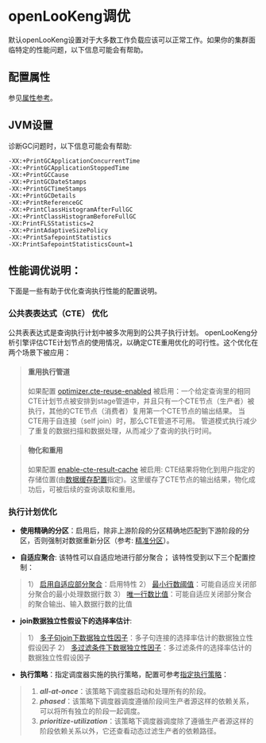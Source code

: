 
# openLooKeng调优

默认openLooKeng设置对于大多数工作负载应该可以正常工作。如果你的集群面临特定的性能问题，以下信息可能会有帮助。

## 配置属性

参见[属性参考](./properties.md)。

## JVM设置

诊断GC问题时，以下信息可能会有帮助:

``` properties
-XX:+PrintGCApplicationConcurrentTime
-XX:+PrintGCApplicationStoppedTime
-XX:+PrintGCCause
-XX:+PrintGCDateStamps
-XX:+PrintGCTimeStamps
-XX:+PrintGCDetails
-XX:+PrintReferenceGC
-XX:+PrintClassHistogramAfterFullGC
-XX:+PrintClassHistogramBeforeFullGC
-XX:PrintFLSStatistics=2
-XX:+PrintAdaptiveSizePolicy
-XX:+PrintSafepointStatistics
-XX:PrintSafepointStatisticsCount=1
```

## 性能调优说明：
下面是一些有助于优化查询执行性能的配置说明。 

### 公共表表达式（CTE） 优化
公共表表达式是查询执行计划中被多次用到的公共子执行计划。
openLooKeng分析引擎评估CTE计划节点的使用情况，以确定CTE重用优化的可行性。这个优化在两个场景下被应用： 

> #### 重用执行管道
> 如果配置 [optimizer.cte-reuse-enabled](./properties.md#optimizercte-reuse-enabled) 被启用：一个给定查询里的相同CTE计划节点被安排到stage管道中，并且只有一个CTE节点（生产者）被执行，其他的CTE节点（消费者）复用第一个CTE节点的输出结果。
> 当CTE用于自连接（self join）时，那么CTE管道不可用。
> 管道模式执行减少了重复的数据扫描和数据处理，从而减少了查询的执行时间。
 
> #### 物化和重用
> 如果配置 [enable-cte-result-cache](./properties.md#enable-cte-result-cache) 被启用: CTE结果将物化到用户指定的存储位置(由[数据缓存配置](./properties.md#hetuexecutiondata-cacheschema-name)指定)。这里缓存了CTE节点的输出结果，物化成功后，可被后续的查询读取和重用。

### 执行计划优化
* **使用精确的分区**：启用后，除非上游阶段的分区精确地匹配到下游阶段的分区，否则强制对数据重新分区（参考: [精准分区](./properties.md#optimizeruse-exact-partitioning)）。
  
* **自适应聚合**: 该特性可以自适应地进行部分聚合； 该特性受到以下三个配置控制：
> 1） [启用自适应部分聚合](./properties.md#adaptive-partial-aggregationenabled)：启用特性
> 2） [最小行数阈值](./properties.md#adaptive-partial-aggregationmin-rows)：可能自适应关闭部分聚合的最小处理数据行数
> 3） [唯一行数比值](./properties.md#adaptive-partial-aggregationunique-rows-ratio-threshold)：可能自适应关闭部分聚合的聚合输出、输入数据行数的比值

* **join数据独立性假设下的选择率估计**:
> 1） [多子句join下数据独立性因子](./properties.md#optimizerjoin-multi-clause-independence-factor)：多子句连接的选择率估计的数据独立性假设因子
> 2） [多过滤条件下数据独立性因子](./properties.md#optimizerfilter-conjunction-independence-factor)：多过滤条件的选择率估计的数据独立性假设因子

* **执行策略**：指定调度器实施的执行策略，配置可参考[指定执行策略](./properties.md#queryexecution-policy)：
> 1. _**all-at-once**_：该策略下调度器启动和处理所有的阶段。
> 2. _**phased**_：该策略下调度器调度遵循阶段间生产者源这样的依赖关系，可以将所有独立的阶段一起调度。
> 3. _**prioritize-utilization**_：该策略下调度器调度除了遵循生产者源这样的阶段依赖关系以外，它还查看动态过滤生产者的依赖路径。
